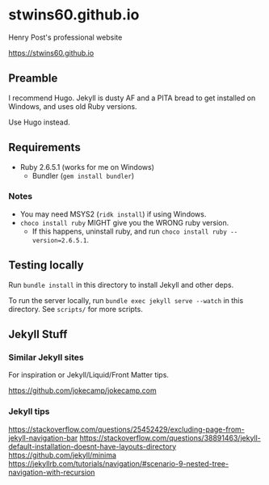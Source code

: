 # stwins60.github.io
Henry Post's professional website

<https://stwins60.github.io>

## Preamble

I recommend Hugo. Jekyll is dusty AF and a PITA bread to get installed on Windows, and uses old Ruby versions.

Use Hugo instead.

## Requirements

-   Ruby 2.6.5.1 (works for me on Windows)
    -   Bundler (`gem install bundler`)

### Notes

- You may need MSYS2 (`ridk install`) if using Windows.
- `choco install ruby` MIGHT give you the WRONG ruby version.
	- If this happens, uninstall ruby, and run `choco install ruby --version=2.6.5.1`.


## Testing locally

Run `bundle install` in this directory to install Jekyll and other deps.

To run the server locally, run `bundle exec jekyll serve --watch` in this directory. See `scripts/` for more scripts.

## Jekyll Stuff

### Similar Jekyll sites

For inspiration or Jekyll/Liquid/Front Matter tips.

<https://github.com/jokecamp/jokecamp.com>

### Jekyll tips

<https://stackoverflow.com/questions/25452429/excluding-page-from-jekyll-navigation-bar>
<https://stackoverflow.com/questions/38891463/jekyll-default-installation-doesnt-have-layouts-directory>
<https://github.com/jekyll/minima>
<https://jekyllrb.com/tutorials/navigation/#scenario-9-nested-tree-navigation-with-recursion>
